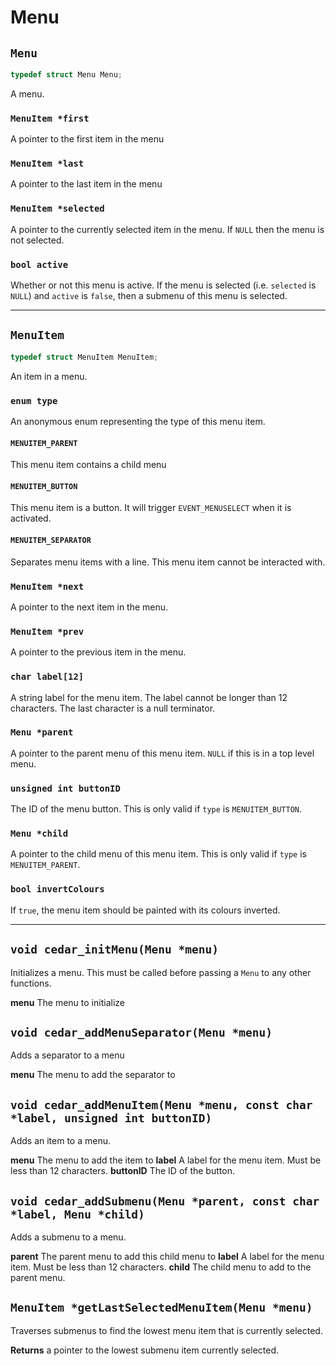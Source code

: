 # Menu


## `Menu`
```c
typedef struct Menu Menu;
```
A menu.


### `MenuItem *first`
A pointer to the first item in the menu


### `MenuItem *last`
A pointer to the last item in the menu


### `MenuItem *selected`
A pointer to the currently selected item in the menu. If `NULL` then the menu is
not selected.


### `bool active`
Whether or not this menu is active. If the menu is selected (i.e. `selected` is
`NULL`) and `active` is `false`, then a submenu of this menu is selected.

---

## `MenuItem`
```c
typedef struct MenuItem MenuItem;
```
An item in a menu.


### `enum type`
An anonymous enum representing the type of this menu item.

#### `MENUITEM_PARENT`
This menu item contains a child menu

#### `MENUITEM_BUTTON`
This menu item is a button. It will trigger `EVENT_MENUSELECT` when it is
activated.

#### `MENUITEM_SEPARATOR`
Separates menu items with a line. This menu item cannot be interacted with.


### `MenuItem *next`
A pointer to the next item in the menu.


### `MenuItem *prev`
A pointer to the previous item in the menu.


### `char label[12]`
A string label for the menu item. The label cannot be longer than 12 characters.
The last character is a null terminator.


### `Menu *parent`
A pointer to the parent menu of this menu item. `NULL` if this is in a top level
menu.


### `unsigned int buttonID`
The ID of the menu button. This is only valid if `type` is `MENUITEM_BUTTON`.


### `Menu *child`
A pointer to the child menu of this menu item. This is only valid if `type` is
`MENUITEM_PARENT`.


### `bool invertColours`
If `true`, the menu item should be painted with its colours inverted.

---

## `void cedar_initMenu(Menu *menu)`
Initializes a menu. This must be called before passing a `Menu` to any other
functions.

**menu** The menu to initialize


## `void cedar_addMenuSeparator(Menu *menu)`
Adds a separator to a menu

**menu** The menu to add the separator to


## `void cedar_addMenuItem(Menu *menu, const char *label, unsigned int buttonID)`
Adds an item to a menu.

**menu** The menu to add the item to
**label** A label for the menu item. Must be less than 12 characters.
**buttonID** The ID of the button.


## `void cedar_addSubmenu(Menu *parent, const char *label, Menu *child)`
Adds a submenu to a menu.

**parent** The parent menu to add this child menu to
**label** A label for the menu item. Must be less than 12 characters.
**child** The child menu to add to the parent menu.


## `MenuItem *getLastSelectedMenuItem(Menu *menu)`
Traverses submenus to find the lowest menu item that is currently selected.

**Returns** a pointer to the lowest submenu item currently selected.
